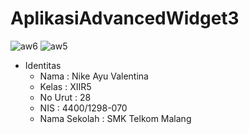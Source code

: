 # AplikasiAdvancedWidget3

![aw6](https://cloud.githubusercontent.com/assets/22790133/20144284/b512a3e6-a6ce-11e6-84e3-d07d47fc60cd.jpeg)
![aw5](https://cloud.githubusercontent.com/assets/22790133/20144285/b5449964-a6ce-11e6-8111-13fc86858beb.jpeg)

* Identitas 
  - Nama : Nike Ayu Valentina
  - Kelas : XIIR5
  - No Urut : 28
  - NIS : 4400/1298-070
  - Nama Sekolah : SMK Telkom Malang

